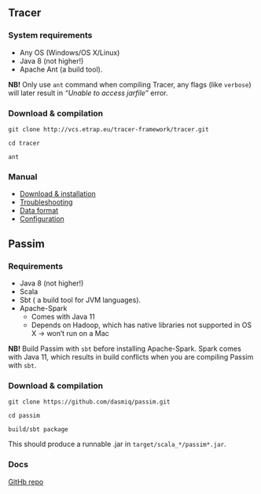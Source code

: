 ## Tracer

### System requirements

* Any OS (Windows/OS X/Linux)
* Java 8 (not higher!)
* Apache Ant (a build tool). 

**NB!** Only use `ant` command when compiling Tracer, any flags (like `verbose`) will later result in *“Unable to access jarfile”* error. 

### Download & compilation

`git clone http://vcs.etrap.eu/tracer-framework/tracer.git`

`cd tracer`

`ant`

### Manual

* [Download & installation](https://gfranzini.gitbooks.io/tracer/content/manual/download-and-installation.html)
* [Troubleshooting](https://gfranzini.gitbooks.io/tracer/content/support/troubleshooting/)
* [Data format](https://gfranzini.gitbooks.io/tracer/content/manual/corpus-preparation.html)
* [Configuration](https://gfranzini.gitbooks.io/tracer/content/manual/configuration/)

## Passim

### Requirements

* Java 8 (not higher!)
* Scala
* Sbt ( a build tool for JVM languages).
* Apache-Spark
  * Comes with Java 11
  * Depends on Hadoop, which has native libraries not supported in OS X → won’t run on a Mac

**NB!** Build Passim with `sbt` before installing Apache-Spark. Spark comes with Java 11, which results in build conflicts when you are compiling Passim with `sbt`.

### Download & compilation

`git clone https://github.com/dasmiq/passim.git`

`cd passim`

`build/sbt package`

This should produce a runnable .jar in `target/scala_*/passim*.jar`.

### Docs
[GitHb repo](https://github.com/dasmiq/passim)
